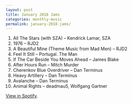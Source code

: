 ```yaml
---
layout: post
title: January 2018 Jams
categories: monthly-music
permalink: january-2018-jams/
---
```


1. All The Stars (with SZA) – Kendrick Lamar, SZA
2. 1976 – RJD2
3. A Beautiful Mine (Theme Music from Mad Men) – RJD2
4. Feel It Still – Portugal. The Man
5. If The Car Beside You Moves Ahead – James Blake
6. After Hours Run – Mitch Murder
7. Cherenkov Blue Overdriver – Dan Terminus
8. Heavy Artillery – Dan Terminus
9. Avalanche – Dan Terminus
10. Animal Rights – deadmau5, Wolfgang Gartner

[View in Spotify][spotify].  

[spotify]: https://open.spotify.com/user/fred.hohman/playlist/4nMgE3UrrHK12v0tkKdjSc?si=lWwGkuOmTaeqLCM51cixlA "View in Spotify."